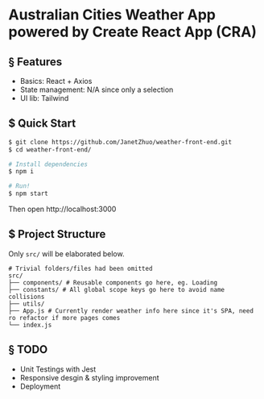 # Australian Cities Weather App powered by Create React App (CRA)

## § Features

* Basics: React + Axios
* State management: N/A since only a selection
* UI lib: Tailwind

## $ Quick Start

```sh
$ git clone https://github.com/JanetZhuo/weather-front-end.git
$ cd weather-front-end/

# Install dependencies
$ npm i

# Run!
$ npm start
```

Then open http://localhost:3000

## $ Project Structure

Only `src/` will be elaborated below.

```
# Trivial folders/files had been omitted
src/
├── components/ # Reusable components go here, eg. Loading
├── constants/ # All global scope keys go here to avoid name collisions
├── utils/
├── App.js # Currently render weather info here since it's SPA, need ro refactor if more pages comes
└── index.js
```

## § TODO

* Unit Testings with Jest
* Responsive desgin & styling improvement
* Deployment